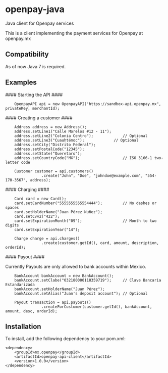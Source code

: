 openpay-java
===============

Java client for Openpay services

This is a client implementing the payment services for Openpay at openpay.mx

Compatibility
----------------

As of now Java 7 is required.

Examples
----------------

#### Starting the API ####

		OpenpayAPI api = new OpenpayAPI("https://sandbox-api.openpay.mx", privateKey, merchantId);
	
#### Creating a customer ####

		Address address = new Address();
		address.setLine1("Calle Morelos #12 - 11");
		address.setLine2("Colonia Centro");				// Optional
		address.setLine3("Cuauhtémoc");				// Optional
		address.setCity("Distrito Federal");
        address.setPostalCode("12345");	
        address.setState("Queretaro");
        address.setCountryCode("MX");					// ISO 3166-1 two-letter code
        		    
		Customer customer = api.customers()
					.create("John", "Doe", "johndoe@example.com", "554-170-3567", address);

#### Charging ####
		
		Card card = new Card();
		card.setCardNumber("5555555555554444");			// No dashes or spaces
        card.setHolderName("Juan Pérez Nuñez");
        card.setCvv2("422");
        card.setExpirationMonth("09");					// Month to two digits
        card.setExpirationYear("14");
		
		Charge charge = api.charges()
					.create(customer.getId(), card, amount, description, orderId);
	    
#### Payout ####

Currently Payouts are only allowed to bank accounts within Mexico.

		BankAccount bankAccount = new BankAccount();
	  	bankAccount.setClabe("032180000118359719");		// Clave Bancaria Estandarizada
        bankAccount.setHolderName("Juan Pérez");
        bankAccount.setAlias("Juan's deposit account");	// Optional
				
		Payout transaction = api.payouts()
					.createForCustomer(customer.getId(), bankAccount, amount, desc, orderId);


Installation
----------------

To install, add the following dependency to your pom.xml:

	<dependency>
		<groupId>mx.openpay</groupId>
		<artifactId>openpay-api-client</artifactId>
		<version>1.0.0</version>
	</dependency>



